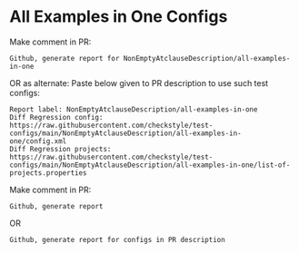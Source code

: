 # All Examples in One Configs
Make comment in PR:
```
Github, generate report for NonEmptyAtclauseDescription/all-examples-in-one
```
OR as alternate:
Paste below given to PR description to use such test configs:
```
Report label: NonEmptyAtclauseDescription/all-examples-in-one
Diff Regression config: https://raw.githubusercontent.com/checkstyle/test-configs/main/NonEmptyAtclauseDescription/all-examples-in-one/config.xml
Diff Regression projects: https://raw.githubusercontent.com/checkstyle/test-configs/main/NonEmptyAtclauseDescription/all-examples-in-one/list-of-projects.properties
```
Make comment in PR:
```
Github, generate report
```
OR
```
Github, generate report for configs in PR description
```
